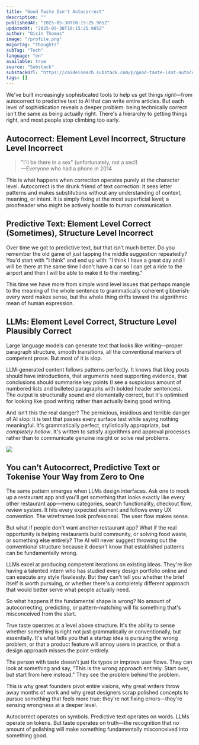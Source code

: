 ```yaml
---
title: "Good Taste Isn't Autocorrect"
description: ""
publishedAt: "2025-05-30T10:15:25.985Z"
updatedAt: "2025-05-30T10:15:25.985Z"
author: "Oisín Thomas"
image: "/profile.png"
majorTag: "Thoughts"
subTag: "Tech"
language: "en"
available: true
source: "Substack"
substackUrl: "https://caideiseach.substack.com/p/good-taste-isnt-autocorrect"
tags: []
---
```


We've built increasingly sophisticated tools to help us get things _right_—from autocorrect to predictive text to AI that can write entire articles. But each level of sophistication reveals a deeper problem: being technically correct isn't the same as being actually right. There's a hierarchy to getting things right, and most people stop climbing too early.

Autocorrect: Element Level Incorrect, Structure Level Incorrect
---------------------------------------------------------------

> "I'll be there in a sex" (unfortunately, not a sec!)  
> —Everyone who had a phone in 2014

This is what happens when correction operates purely at the character level. Autocorrect is the drunk friend of text correction: it sees letter patterns and makes substitutions without any understanding of context, meaning, or intent. It is simply fixing at the most superficial level; a proofreader who might be actively hostile to human communication.

Predictive Text: Element Level Correct (Sometimes), Structure Level Incorrect
-----------------------------------------------------------------------------

Over time we got to predictive text, but that isn’t much better. Do you remember the old game of just tapping the middle suggestion repeatedly? You'd start with "I think" and end up with: "I think I have a great day and I will be there at the same time I don't have a car so I can get a ride to the airport and then I will be able to make it to the meeting."

This time we have more from simple word level issues that perhaps mangle to the meaning of the whole sentence to grammatically coherent gibberish: every word makes sense, but the whole thing drifts toward the algorithmic mean of human expression.

LLMs: Element Level Correct, Structure Level Plausibly Correct
--------------------------------------------------------------

Large language models can generate text that looks like writing—proper paragraph structure, smooth transitions, all the conventional markers of competent prose. But most of it is slop.

LLM-generated content follows patterns perfectly. It knows that blog posts should have introductions, that arguments need supporting evidence, that conclusions should summarise key points (I see a suspicious amount of numbered lists and bulleted paragraphs with bolded header sentences). The output is structurally sound and elementally correct, but it's optimised for looking like good writing rather than actually being good writing.

And isn’t this the real danger? The pernicious, insidious and terrible danger of AI slop: it is text that passes every surface test while saying nothing meaningful. It's grammatically perfect, stylistically appropriate, but _completely_ _hollow_. It's written to satisfy algorithms and approval processes rather than to communicate genuine insight or solve real problems.

![](https://substack-post-media.s3.amazonaws.com/public/images/24e1b453-27ff-40fd-91aa-1ea965c0800c_972x870.png)

You can’t Autocorrect, Predictive Text or Tokenise Your Way from Zero to One
----------------------------------------------------------------------------

The same pattern emerges when LLMs design interfaces. Ask one to mock up a restaurant app and you'll get something that looks exactly like every other restaurant app—menu categories, search functionality, checkout flow, review system. It hits every expected element and follows every UX convention. The wireframes look professional. The user flow makes sense.

But what if people don't want another restaurant app? What if the real opportunity is helping restaurants build community, or solving food waste, or something else entirely? The AI will never suggest throwing out the conventional structure because it doesn't know that established patterns can be fundamentally wrong.

LLMs excel at producing competent iterations on existing ideas. They're like having a talented intern who has studied every design portfolio online and can execute any style flawlessly. But they can't tell you whether the brief itself is worth pursuing, or whether there's a completely different approach that would better serve what people actually need.

So what happens if the fundamental shape is wrong? No amount of autocorrecting, predicting, or pattern-matching will fix something that's misconceived from the start.

True taste operates at a level above structure. It's the ability to sense whether something is right not just grammatically or conventionally, but essentially. It's what tells you that a startup idea is pursuing the wrong problem, or that a product feature will annoy users in practice, or that a design approach misses the point entirely.

The person with taste doesn't just fix typos or improve user flows. They can look at something and say, "This is the wrong approach entirely. Start over, but start from here instead." They see the problem behind the problem.

This is why great founders pivot entire visions, why great writers throw away months of work and why great designers scrap polished concepts to pursue something that feels more true: they're not fixing errors—they're sensing wrongness at a deeper level.

Autocorrect operates on symbols. Predictive text operates on words. LLMs operate on tokens. But taste operates on truth—the recognition that no amount of polishing will make something fundamentally misconceived into something good.
